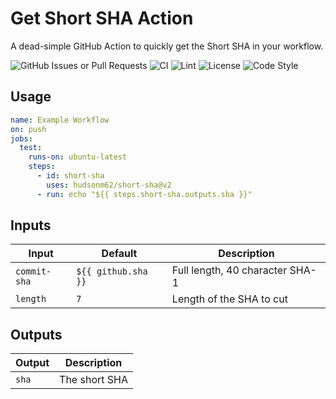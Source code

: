 # Get Short SHA Action

A dead-simple GitHub Action to quickly get the Short SHA in your workflow.

![GitHub Issues or Pull Requests](https://img.shields.io/github/issues/hudsonm62/short-sha?link=https%3A%2F%2Fgithub.com%2Fhudsonm62%2Fshort-sha%2Fissues)
![CI](https://github.com/hudsonm62/short-sha/actions/workflows/ci.yml/badge.svg)
![Lint](https://github.com/hudsonm62/short-sha/actions/workflows/lint.yml/badge.svg)
![License](https://img.shields.io/github/license/hudsonm62/short-sha)
![Code Style](https://img.shields.io/badge/code%20style-prettier-F7B93E?logo=Prettier)

## Usage

```yaml
name: Example Workflow
on: push
jobs:
  test:
    runs-on: ubuntu-latest
    steps:
      - id: short-sha
        uses: hudsonm62/short-sha@v2
      - run: echo "${{ steps.short-sha.outputs.sha }}"
```

## Inputs

| Input        | Default             | Description                     |
| ------------ | ------------------- | ------------------------------- |
| `commit-sha` | `${{ github.sha }}` | Full length, 40 character SHA-1 |
| `length`     | `7`                 | Length of the SHA to cut        |

## Outputs

| Output | Description   |
| ------ | ------------- |
| `sha`  | The short SHA |
